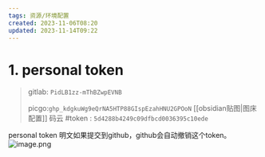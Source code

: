 ```yaml
---
tags: 资源/环境配置
created: 2023-11-06T08:20
updated: 2023-11-14T09:22
---
```

# 1. personal token 　‍

> gitlab: `PidLB1zz-mThBZwpEVNB`
>
> picgo:`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`
> [[obsidian贴图|图床配置]]
> 码云 #token : `5d4288b4249c09dfbcd0036395c10ede`

personal token 明文如果提交到github，github会自动撤销这个token。
![image.png](https:cdn.jsdelivr.net/gh/zaggerj/obsidian_picgo/obsidian/20231110114349.png)
